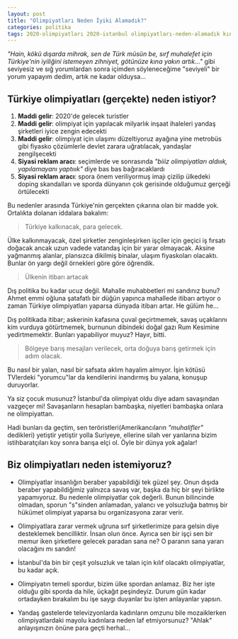 ```yaml
---
layout: post
title: "Olimpiyatları Neden İyiki Alamadık?"
categories: politika
tags: 2020-olimpiyatları 2020-istanbul olimpiyatları-neden-alamadık kına
---
```


*"Hain, kökü dışarda mihrak, sen de Türk müsün be, sırf muhalefet için Türkiye'nin iyiliğini istemeyen zihniyet, götünüze kına yakın artık..."* gibi seviyesiz ve sığ yorumlardan sonra içimden söyleneceğime "seviyeli" bir yorum yapayım dedim, artık ne kadar olduysa...

Türkiye olimpiyatları (gerçekte) neden istiyor?
-----------------------------------------------

1. **Maddi gelir**: 2020'de gelecek turistler
2. **Maddi gelir**: olimpiyat için yapılacak milyarlık inşaat ihaleleri yandaş şirketleri iyice zengin edecekti
3. **Maddi gelir**: olimpiyat için ulaşımı düzeltiyoruz ayağına yine metrobüs gibi fiyasko çözümlerle devlet zarara uğratılacak, yandaşlar zengilşecekti 
4. **Siyasi reklam aracı**: seçimlerde ve sonrasında *"biiiz olimpiyatları aldııık, yapılamayanı yaptııık"* diye bas bas bağıracaklardı
5. **Siyasi reklam aracı**: spora önem veriliyormuş imajı çizilip ülkedeki doping skandalları ve sporda dünyanın çok gerisinde olduğumuz gerçeği örtülecekti

Bu nedenler arasında Türkiye'nin gerçekten çıkarına olan bir madde yok. Ortalıkta dolanan iddalara bakalım:

> Türkiye kalkınacak, para gelecek.

Ülke kalkınmayacak, özel şirketler zenginleşirken işçiler için geçici iş fırsatı doğacak ancak uzun vadede vatandaş için bir yarar olmayacak. Aksine yağmanmış alanlar, plansızca dikilmiş binalar, ulaşım fiyaskoları olacaktı. Bunlar ön yargı değil örnekleri göre göre öğrendik.

> Ülkenin itibarı artacak

Dış politika bu kadar ucuz değil. Mahalle muhabbetleri mi sandınız bunu? Ahmet emmi oğluna şatafatlı bir düğün yapınca mahallede itibarı artıyor o zaman Türkiye olimpiyatları yaparsa dünyada itibarı artar. He gülüm he...

Dış politikada itibar; askerinin kafasına çuval geçirtmemek, savaş uçaklarını kim vurduya götürtmemek, burnunun dibindeki doğal gazı Rum Kesimine yedirtmemektir. Bunları yapabiliyor muyuz? Hayır, bitti.

> Bölgeye barış mesajları verilecek, orta doğuya barış getirmek için adım olacak.

Bu nasıl bir yalan, nasıl bir safsata aklım hayalim almıyor. İşin kötüsü TVlerdeki "yorumcu"lar da kendilerini inandırmış bu yalana, konuşup duruyorlar.

Ya siz çocuk musunuz? İstanbul'da olimpiyat oldu diye adam savaşından vazgeçer mi! Savaşanların hesapları bambaşka, niyetleri bambaşka onlara ne olimpiyattan. 

Hadi bunları da geçtim, sen teröristleri(Amerikancıların *"muhalifler"* dedikleri) yetiştir yetiştir yolla Suriyeye, ellerine silah ver yanlarına bizim istihbaratçıları koy sonra barışa elçi ol. Öyle bir dünya yok ağalar!

Biz olimpiyatları neden istemiyoruz?
------------------------------------

* Olimpiyatlar insanlığın beraber yapabildiği tek güzel şey. Onun dışıda beraber yapabildiğimiz yalnızca savaş var, başka da hiç bir şeyi birlikte yapamıyoruz. Bu nedenle olimpiyatlar çok değerli. Bunun bilincinde olmadan, sporun "s"sinden anlamadan, yalancı ve yolsuzluğa batmış bir hükümet olimpiyat yaparsa bu organizasyona zarar verir.

* Olimpiyatlara zarar vermek uğruna sırf şirketlerimize para gelsin diye desteklemek bencilliktir. İnsan olun önce. Ayrıca sen bir işçi sen bir memur iken şirketlere gelecek paradan sana ne? O paranın sana yararı olacağını mı sandın!

* İstanbul'da bin bir çeşit yolsuzluk ve talan için kılıf olacaktı olimpiyatlar, bu kadar açık.

* Olimpiyatın temeli spordur, bizim ülke spordan anlamaz. Biz her işte olduğu gibi sporda da hile, üçkağıt peşindeyiz. Durum gün kadar ortadayken bırakalım bu işe saygı duyanlar bu işten anlayanlar yapsın.

* Yandaş gastelerde televizyonlarda kadınların omzunu bile mozaiklerken olimpiyatlardaki mayolu kadınlara neden laf etmiyorsunuz? "Ahlak" anlayışınızın önüne para geçti herhal...